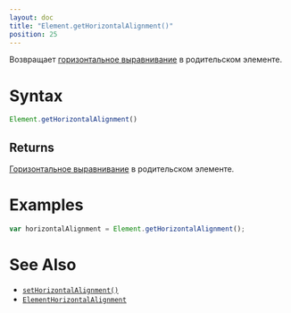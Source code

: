 ```yaml
---
layout: doc
title: "Element.getHorizontalAlignment()"
position: 25
---
```


Возвращает [горизонтальное выравнивание](../ElementHorizontalAlignment/) в родительском элементе.

# Syntax

```js
Element.getHorizontalAlignment()
```

## Returns

[Горизонтальное выравнивание](../ElementHorizontalAlignment/) в родительском элементе.

# Examples

```js
var horizontalAlignment = Element.getHorizontalAlignment();
```

# See Also

* [`setHorizontalAlignment()`](../Element.setHorizontalAlignment/)
* [`ElementHorizontalAlignment`](../ElementHorizontalAlignment/)
